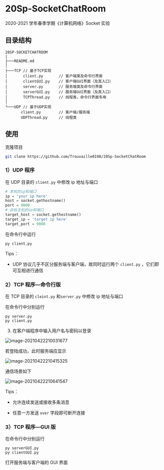 # 20Sp-SocketChatRoom
2020-2021 学年春季学期《计算机网络》Socket 实验

## 目录结构

```shell
20SP-SOCKETCHATROOM
|
├───README.md
│
├───TCP	// 基于TCP实现
│       client.py		// 客户端类及命令行界面
│       clientGUI.py	// 客户端GUI界面（及其入口）
│       server.py		// 服务端类及命令行界面
│       serverGUI.py	// 服务端GUI界面（及其入口）
│       TCPThread.py  	// 线程类，命令行界面专用
│
└───UDP	// 基于UDP实现
       client.py  		// 客户端/服务端
       UDPThread.py  	// 线程类
```

## 使用

克隆项目

```bash
git clone https://github.com/Trouvaille0198/20Sp-SocketChatRoom
```

### 1）UDP 程序

在 UDP 目录的 `client.py` 中修改 ip 地址与端口

```python
# 本机的ip和端口
ip = 'your ip here'
host = socket.gethostname()
port = 9000
# 目标主机的ip和端口
target_host = socket.gethostname()
target_ip = 'target ip here'
target_port = 9000
```

在命令行中运行

```shell
py client.py
```

Tips：

- UDP 协议几乎不区分服务端与客户端，故同时运行两个 `client.py` ，它们即可互相进行通信

### 2）TCP 程序—命令行版

在 TCP 目录的 `cleint.py` 和`server.py` 中修改 ip 地址与端口	

在命令行中分别运行

```shell
py server.py
py client.py
```

3. 在客户端程序中输入用户名与密码以登录

![image-20210422210031677](http://image.trouvaille0198.top/image-20210422210031677.png)

若登陆成功，此时服务端应显示

![image-20210422210415325](http://image.trouvaille0198.top/image-20210422210415325.png)

通信场景如下

![image-20210422210641547](http://image.trouvaille0198.top/image-20210422210641547.png)

Tips：

- 允许连续发送或接收多条消息

- 任意一方发送 `over` 字段即可断开连接

### 3）TCP 程序—GUI 版

在命令行中分别运行

```shell
py serverGUI.py
py clientGUI.py
```

打开服务端与客户端的 GUI 界面